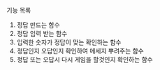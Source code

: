기능 목록
1. 정답 만드는 함수
2. 정답 입력 받는 함수
3. 입력한 숫자가 정답이 맞는 확인하는 함수
4. 정답인지 오답인지 확인하여 메세지 뿌려주는 함수
5. 정답 또는 오답시 다시 게임을 할것인지 확인하는 함수